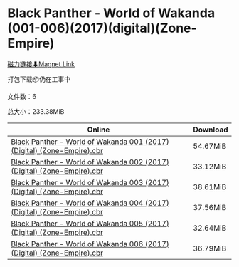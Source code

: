 # Black Panther - World of Wakanda (001-006)(2017)(digital)(Zone-Empire)

[磁力链接⬇Magnet Link](magnet:?xt=urn:btih:4194c1d6d47831edd9edcf6b56e6792ebe9f215a&dn=Black%20Panther%20-%20World%20of%20Wakanda%20%28001-006%29%282017%29%28digital%29%28Zone-Empire%29)

打包下载📦仍在工事中

文件数：6

总大小：233.38MiB

Online | Download
--- | ---
[Black Panther - World of Wakanda 001 (2017) (Digital) (Zone-Empire).cbr](https://github.com/alicewish/markdown/blob/master/comic/Black-Panther-World-of-Wakanda-001-2017-Digital-Zone-Empire-cbr.md) | 54.67MiB
[Black Panther - World of Wakanda 002 (2017) (Digital) (Zone-Empire).cbr](https://github.com/alicewish/markdown/blob/master/comic/Black-Panther-World-of-Wakanda-002-2017-Digital-Zone-Empire-cbr.md) | 33.12MiB
[Black Panther - World of Wakanda 003 (2017) (Digital) (Zone-Empire).cbr](https://github.com/alicewish/markdown/blob/master/comic/Black-Panther-World-of-Wakanda-003-2017-Digital-Zone-Empire-cbr.md) | 38.61MiB
[Black Panther - World of Wakanda 004 (2017) (Digital) (Zone-Empire).cbr](https://github.com/alicewish/markdown/blob/master/comic/Black-Panther-World-of-Wakanda-004-2017-Digital-Zone-Empire-cbr.md) | 37.56MiB
[Black Panther - World of Wakanda 005 (2017) (Digital) (Zone-Empire).cbr](https://github.com/alicewish/markdown/blob/master/comic/Black-Panther-World-of-Wakanda-005-2017-Digital-Zone-Empire-cbr.md) | 32.64MiB
[Black Panther - World of Wakanda 006 (2017) (Digital) (Zone-Empire).cbr](https://github.com/alicewish/markdown/blob/master/comic/Black-Panther-World-of-Wakanda-006-2017-Digital-Zone-Empire-cbr.md) | 36.79MiB